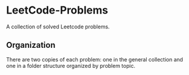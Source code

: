 # LeetCode-Problems
A collection of solved Leetcode problems.

## Organization

There are two copies of each problem: one in the general collection and one in a folder structure organized by problem topic.

